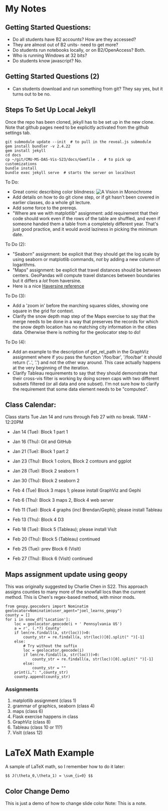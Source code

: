 # My Notes #

## Getting Started Questions:
* Do all students have B2 accounts? How are they accessed?
 * They are almost out of B2 units- need to get more?
* Do students run notebooks locally, or on B2/OpenAccess? Both.
* Who is running Windows at 32 bits?
* Do students know javascript? No.


## Getting Started Questions (2)
* Can students download and run something from git? They say yes, but
  it turns out to be no.



## Steps To Set Up Local Jekyll
Once the repo has been cloned, jekyll has to be set up in the new
clone.  Note that github pages need to be explicitly activated from
the github settings tab.

```
git submodule update --init  # to pull in the reveal.js submodule
gem install bundler -v 2.4.22
gem install jekyll
cd docs
cp ~/git/CMU-MS-DAS-Vis-S23/docs/Gemfile .  # to pick up customizations
bundle install
bundle exec jekyll serve  # starts the server on localhost
```



To Do:
* Great comic describing color blindness: ![A Vision in Monochrome](https://thenib.com/a-vision-in-monochrome/)
* Add details on how to do git clone step, or if git hasn't been covered
  in earlier classes, do a whole git lecture.
* Add some force to the prereqs.
* "Where are we with matplotlib" assignment: add requirement that their
  code should work even if the rows of the table are shuffled, and even
  if someone handed them a table from a completely different year.  That's
  just good practice, and it would avoid laziness in picking the minimum date.


To Do (2):
* "Seaborn" assignment: be explicit that they should get the log scale by
  using seaborn or matplotlib commands, *not* by adding a new column of
  logarithms.
* "Maps" assignment: be explicit that travel distances should be between
  centers.  GeoPandas will compute travel distances between boundaries but
  it differs a *lot* from haversine.
* Here is a nice [Haversine reference](https://community.esri.com/t5/coordinate-reference-systems-blog/distance-on-a-sphere-the-haversine-formula/ba-p/902128#:~:text=For%20example%2C%20haversine(%CE%B8),longitude%20of%20the%20two%20points)


To Do (3):
* Add a 'zoom in' before the marching squares slides, showing one square
  in the grid for context.
* Clarify the snow depth map step of the Maps exercise to say that the
  merge needs to be done in a way that preserves the records for which
  the snow depth location has no matching city information in the cities
  data.  Otherwise there is nothing for the geolocator step to do!


To Do (4):
* Add an example to the description of get_rel_path in the GraphViz assignment
  where if you pass the function '/foo/bar', '/foo/bar' it should return
  ('..', '.') and not the other way around.  This case actually happens
  at the very beginning of the iteration.
* Clarify Tableau requirements to say that they should demonstrate that their
  cross-vis filter is working by doing screen caps with two different subsets
  filtered (or all data and one subset).  I'm not sure how to clarify the
  requirement that some data element needs to be "computed".



## Class Calendar:

Class starts Tue Jan 14 and runs through Feb 27 with no break.
11AM - 12:20PM

* Jan 14 (Tue): Block 1 part 1
* Jan 16 (Thu): Git and GitHub
* Jan 21 (Tue): Block 1 part 2
* Jan 23 (Thu): Block 1 colors, Block 2 contours and ggplot
* Jan 28 (Tue): Block 2 seaborn 1
* Jan 30 (Thu): Block 2 seaborn 2


* Feb 4 (Tue) Block 3 maps 1; please install GraphViz and Gephi
* Feb 6 (Thu): Block 3 maps 2, Block 4 web server
* Feb 11 (Tue): Block 4 graphs (incl Brendan/Gephi); please install Tableau
* Feb 13 (Thu): Block 4 D3
* Feb 18 (Tue): Block 5 (Tableau); please install VisIt
* Feb 20 (Thu): Block 5 (Tableau) continued


* Feb 25 (Tue): prev Block 6 (VisIt)
* Feb 27 (Thu): Block 6 (VisIt) continued



## Maps assignment update using geopy

This was originally suggested by Charlie Chen in S22.  This
approach assigns counties to many more of the snowfall locs
than the current method.  This is Chen's regex-based method,
with minor mods.

```
from geopy.geocoders import Nominatim
geolocator=Nominatim(user_agent="joel_learns_geopy")
county = []
for i in snow_df['Location']:
    loc = geolocator.geocode(i + ' Pennsylvania US')
    a = r', (.*?) County'
    if len(re.findall(a, str(loc)))>0:
        county_str = re.findall(a, str(loc))[0].split(" ")[-1]
    else:
        # Try without the suffix
        loc = geolocator.geocode(i)
        if len(re.findall(a, str(loc)))>0:
            county_str = re.findall(a, str(loc))[0].split(" ")[-1]
        else:
            county_str = ""
    print(i,": ",county_str)
    county.append(county_str)
```



### Assignments
1. matplotlib assignment (class 1)
2. grammar of graphics, seaborn (class 4)
4. maps (class 6)
5. Flask exercise happens in class
6. GraphViz (class 8)
7. Tableau (class 10 or 11?)
8. VisIt (class 12)



# LaTeX Math Example

A sample of LaTeX math, so I remember how to do it later:

`$$ J(\theta_0,\theta_1) = \sum_{i=0} $$`



<!-- .slide: data-background="#ff0000" -->
## Color Change Demo ##
This is just a demo of how to change slide color
Note:
This is a note.
